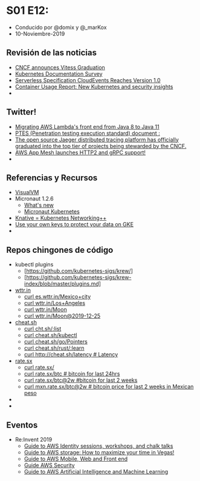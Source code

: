 # S01 E12:

- Conducido por @domix y @_marKox
- 10-Noviembre-2019

## Revisión de las noticias

* [CNCF announces Vitess Graduation](https://www.cncf.io/announcement/2019/11/05/cloud-native-computing-foundation-announces-vitess-graduation/)
* [Kubernetes Documentation Survey](https://kubernetes.io/blog/2019/10/29/kubernetes-documentation-end-user-survey/)
* [Serverless Specification CloudEvents Reaches Version 1.0](https://www.cncf.io/announcement/2019/10/28/serverless-specification-cloudevents-reaches-version-1-0/)
* [Container Usage Report: New Kubernetes and security insights](https://sysdig.com/blog/sysdig-2019-container-usage-report/)
* []()



## Twitter!

* [Migrating AWS Lambda's front end from Java 8 to Java 11](https://twitter.com/nconnaughton/status/1190012822790520848)
* [PTES (Penetration testing execution standard) document :](https://twitter.com/binitamshah/status/1193426606355824640)
* [The open source Jaeger distributed tracing platform has officially graduated into the top tier of projects being stewarded by the CNCF.](https://twitter.com/devopsdotcom/status/1193150263231680512)
* [AWS App Mesh launches HTTP2 and gRPC support!](https://twitter.com/_shubha/status/1192598521024663553)
* []()



## Referencias y Recursos

* [VisualVM](https://visualvm.github.io/)
* Micronaut 1.2.6
    * [What's new](https://docs.micronaut.io/1.2.6/guide/index.html#whatsNew)
    * [Micronaut Kubernetes](https://micronaut-projects.github.io/micronaut-kubernetes/1.0.0/guide/)
* [Knative = Kubernetes Networking++](https://ahmet.im/blog/knative-better-kubernetes-networking/)
* [Use your own keys to protect your data on GKE](https://cloud.google.com/blog/products/containers-kubernetes/exploring-container-security-use-your-own-keys-to-protect-your-data-on-gke)
* []()



## Repos chingones de código

* kubectl plugins
    * [https://github.com/kubernetes-sigs/krew/]
    * [https://github.com/kubernetes-sigs/krew-index/blob/master/plugins.md]
* [wttr.in](https://github.com/chubin/wttr.in)
    * [curl es.wttr.in/Mexico+city](http://es.wttr.in/Mexico+city)
    * [curl wttr.in/Los+Angeles](http://wttr.in/Los+Angeles)
    * [curl wttr.in/Moon](http://wttr.in/Moon)
    * [curl wttr.in/Moon@2019-12-25](http://wttr.in/Moon@2019-12-25)
* [cheat.sh](https://github.com/chubin/cheat.sh)
    * [curl cht.sh/:list](http://cht.sh/:list)
    * [curl cheat.sh/kubectl](http://cheat.sh/kubectl)
    * [curl cheat.sh/go/Pointers](http://cheat.sh/go/Pointers)
    * [curl cheat.sh/rust/:learn](http://cheat.sh/rust/:learn)
    * [curl http://cheat.sh/latency # Latency](http://cheat.sh/latency)
* [rate.sx](https://github.com/chubin/rate.sx)
    * [curl rate.sx/](http://rate.sx/)
    * [curl rate.sx/btc # bitcoin for last 24hrs](http://rate.sx/btc)
    * [curl rate.sx/btc@2w #bitcoin for last 2 weeks](http://rate.sx/btc@2w)
    * [curl mxn.rate.sx/btc@2w # bitcoin price for last 2 weeks in Mexican peso](http://mxn.rate.sx/btc@2w)
* []()
* []()


## Eventos

* Re:Invent 2019
    * [Guide to AWS Identity sessions, workshops, and chalk talks](https://aws.amazon.com/blogs/security/aws-reinvent-2019-guide-to-aws-identity-sessions-workshops-chalk-talks/)
    * [Guide to AWS storage: How to maximize your time in Vegas!](https://aws.amazon.com/blogs/storage/your-aws-storage-guide-to-reinvent-2019-how-to-maximize-your-time-in-vegas/)
    * [Guide to AWS Mobile, Web and Front end](https://aws.amazon.com/blogs/mobile/amplify-reinvent-2019-guide/)
    * [Guide AWS Security](https://aws.amazon.com/blogs/security/aws-reinvent-2019-security-guide-sessions-workshops-and-chalk-talks/)
    * [Guide to AWS Artificial Intelligence and Machine Learning](https://aws.amazon.com/blogs/machine-learning/your-guide-to-artificial-intelligence-and-machine-learning-at-reinvent-2019/)
